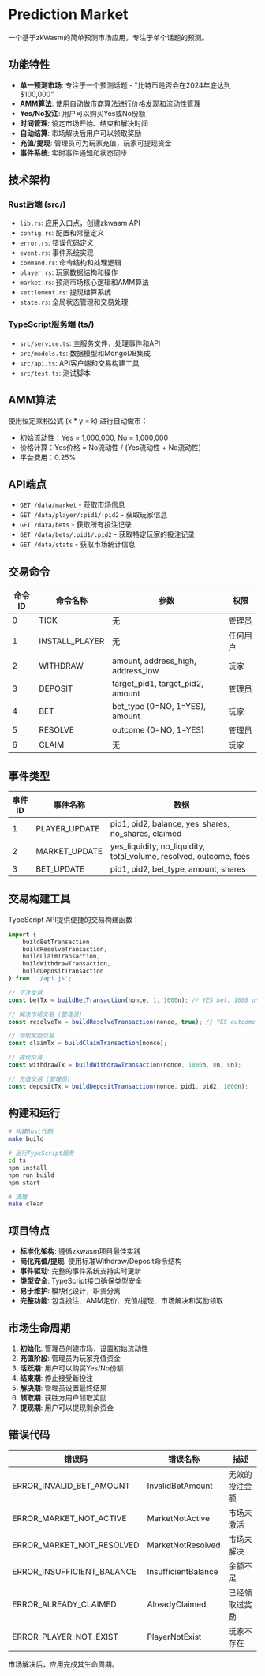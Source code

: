 # Prediction Market

一个基于zkWasm的简单预测市场应用，专注于单个话题的预测。

## 功能特性

- **单一预测市场**: 专注于一个预测话题 - "比特币是否会在2024年底达到$100,000"
- **AMM算法**: 使用自动做市商算法进行价格发现和流动性管理
- **Yes/No投注**: 用户可以购买Yes或No份额
- **时间管理**: 设定市场开始、结束和解决时间
- **自动结算**: 市场解决后用户可以领取奖励
- **充值/提现**: 管理员可为玩家充值，玩家可提现资金
- **事件系统**: 实时事件通知和状态同步

## 技术架构

### Rust后端 (src/)
- `lib.rs`: 应用入口点，创建zkwasm API
- `config.rs`: 配置和常量定义
- `error.rs`: 错误代码定义
- `event.rs`: 事件系统实现
- `command.rs`: 命令结构和处理逻辑
- `player.rs`: 玩家数据结构和操作
- `market.rs`: 预测市场核心逻辑和AMM算法
- `settlement.rs`: 提现结算系统
- `state.rs`: 全局状态管理和交易处理

### TypeScript服务端 (ts/)
- `src/service.ts`: 主服务文件，处理事件和API
- `src/models.ts`: 数据模型和MongoDB集成
- `src/api.ts`: API客户端和交易构建工具
- `src/test.ts`: 测试脚本

## AMM算法

使用恒定乘积公式 (x * y = k) 进行自动做市：
- 初始流动性：Yes = 1,000,000, No = 1,000,000
- 价格计算：Yes价格 = No流动性 / (Yes流动性 + No流动性)
- 平台费用：0.25%

## API端点

- `GET /data/market` - 获取市场信息
- `GET /data/player/:pid1/:pid2` - 获取玩家信息
- `GET /data/bets` - 获取所有投注记录
- `GET /data/bets/:pid1/:pid2` - 获取特定玩家的投注记录
- `GET /data/stats` - 获取市场统计信息

## 交易命令

| 命令ID | 命令名称 | 参数 | 权限 |
|--------|----------|------|------|
| 0 | TICK | 无 | 管理员 |
| 1 | INSTALL_PLAYER | 无 | 任何用户 |
| 2 | WITHDRAW | amount, address_high, address_low | 玩家 |
| 3 | DEPOSIT | target_pid1, target_pid2, amount | 管理员 |
| 4 | BET | bet_type (0=NO, 1=YES), amount | 玩家 |
| 5 | RESOLVE | outcome (0=NO, 1=YES) | 管理员 |
| 6 | CLAIM | 无 | 玩家 |

## 事件类型

| 事件ID | 事件名称 | 数据 |
|--------|----------|------|
| 1 | PLAYER_UPDATE | pid1, pid2, balance, yes_shares, no_shares, claimed |
| 2 | MARKET_UPDATE | yes_liquidity, no_liquidity, total_volume, resolved, outcome, fees |
| 3 | BET_UPDATE | pid1, pid2, bet_type, amount, shares |

## 交易构建工具

TypeScript API提供便捷的交易构建函数：

```typescript
import { 
    buildBetTransaction, 
    buildResolveTransaction, 
    buildClaimTransaction,
    buildWithdrawTransaction,
    buildDepositTransaction 
} from './api.js';

// 下注交易
const betTx = buildBetTransaction(nonce, 1, 1000n); // YES bet, 1000 units

// 解决市场交易 (管理员)
const resolveTx = buildResolveTransaction(nonce, true); // YES outcome

// 领取奖励交易
const claimTx = buildClaimTransaction(nonce);

// 提现交易
const withdrawTx = buildWithdrawTransaction(nonce, 1000n, 0n, 0n);

// 充值交易 (管理员)
const depositTx = buildDepositTransaction(nonce, pid1, pid2, 1000n);
```

## 构建和运行

```bash
# 构建Rust代码
make build

# 运行TypeScript服务
cd ts
npm install
npm run build
npm start

# 清理
make clean
```

## 项目特点

- **标准化架构**: 遵循zkwasm项目最佳实践
- **简化充值/提现**: 使用标准Withdraw/Deposit命令结构
- **事件驱动**: 完整的事件系统支持实时更新
- **类型安全**: TypeScript接口确保类型安全
- **易于维护**: 模块化设计，职责分离
- **完整功能**: 包含投注、AMM定价、充值/提现、市场解决和奖励领取

## 市场生命周期

1. **初始化**: 管理员创建市场，设置初始流动性
2. **充值阶段**: 管理员为玩家充值资金
3. **活跃期**: 用户可以购买Yes/No份额
4. **结束期**: 停止接受新投注
5. **解决期**: 管理员设置最终结果
6. **领取期**: 获胜方用户领取奖励
7. **提现期**: 用户可以提现剩余资金

## 错误代码

| 错误码 | 错误名称 | 描述 |
|--------|----------|------|
| ERROR_INVALID_BET_AMOUNT | InvalidBetAmount | 无效的投注金额 |
| ERROR_MARKET_NOT_ACTIVE | MarketNotActive | 市场未激活 |
| ERROR_MARKET_NOT_RESOLVED | MarketNotResolved | 市场未解决 |
| ERROR_INSUFFICIENT_BALANCE | InsufficientBalance | 余额不足 |
| ERROR_ALREADY_CLAIMED | AlreadyClaimed | 已经领取过奖励 |
| ERROR_PLAYER_NOT_EXIST | PlayerNotExist | 玩家不存在 |

市场解决后，应用完成其生命周期。 